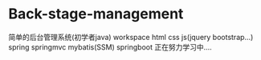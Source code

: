 # Back-stage-management
简单的后台管理系统(初学者java) workspace
html css js(jquery bootstrap...) spring springmvc mybatis(SSM) springboot
正在努力学习中....  
